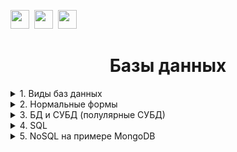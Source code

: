 
<img height = '30' src="https://img.shields.io/badge/postgres-d0d7de.svg?style=for-the-badge&logo=postgresql&logoColor=black">&nbsp;
<img height = '30' src="https://img.shields.io/badge/jira-d0d7de.svg?style=for-the-badge&logo=jira&logoColor=black">&nbsp;
<img height = '30' src="https://img.shields.io/badge/confluence-d0d7de.svg?style=for-the-badge&logo=confluence&logoColor=black">


<h1 align="center">Базы данных</h1>  
    
<details> <summary>1. Виды баз данных</summary><br></details>
<details> <summary>2. Нормальные формы</summary><br></details>   
<details> <summary>3. БД и СУБД (полулярные СУБД)</summary><br></details>
<details> <summary>4. SQL</summary><br></details>
<details> <summary>5. NoSQL на примере MongoDB</summary><br></details>

